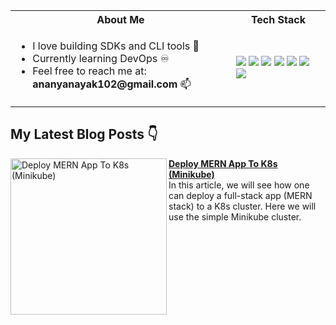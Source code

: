 <table>
<tr>
 <th>About Me</th>
 <th>Tech Stack</th>
</tr>

<tr>
 <td width="70%">
   <ul>
     <li> I love building SDKs and CLI tools 💖 </li>
     <li> Currently learning DevOps ♾️ </li>
     <li> Feel free to reach me at: <b>ananyanayak102@gmail.com</b> 📫 </li>
   </ul> 
</td>
<td>
    <img src="https://img.shields.io/badge/Python-0078h7.svg?style=for-the-badge&logo=python&logoColor=white"/>
    <img src="https://img.shields.io/badge/java-0056h7.svg?style=for-the-badge&logo=java&logoColor=orange"/>
    <img src="https://img.shields.io/badge/github-%23121011.svg?style=for-the-badge&logo=github&logoColor=white"/>
    <img src="https://img.shields.io/badge/javascript-%23323330.svg?style=for-the-badge&logo=javascript&logoColor=%23F7DF1E"/>
    <img src="https://img.shields.io/badge/react-%2320232a.svg?style=for-the-badge&logo=react&logoColor=%2361DAFB"/>
    <img src="https://img.shields.io/badge/docker-%230db7ed.svg?style=for-the-badge&logo=docker&logoColor=white"/>
    <img src="https://img.shields.io/badge/git-%23F05033.svg?style=for-the-badge&logo=git&logoColor=white"/>
  </td>
</tr>
</table>


## My Latest Blog Posts 👇
<!-- HASHNODE_BLOG:START -->
<p align="left">
<a href="https://ananyacodes.hashnode.dev/deploy-mern-app-to-k8s-minikube" title="Deploy MERN App To K8s (Minikube)"><img src="https://cdn.hashnode.com/res/hashnode/image/upload/v1695982031034/ab72f016-33ac-4503-9083-0cd26b7d2cb7.png?w=1600&h=840&fit=crop&crop=entropy&auto=compress,format&format=webp" alt="Deploy MERN App To K8s (Minikube)" width="250px" align="left" /></a>
<a href="https://ananyacodes.hashnode.dev/deploy-mern-app-to-k8s-minikube" title="Deploy MERN App To K8s (Minikube)"><strong>Deploy MERN App To K8s (Minikube)</strong></a>
<br/> In this article, we will see how one can deploy a full-stack app (MERN stack) to a K8s cluster. Here we will use the simple Minikube cluster.
<!-- HASHNODE_BLOG:END -->
